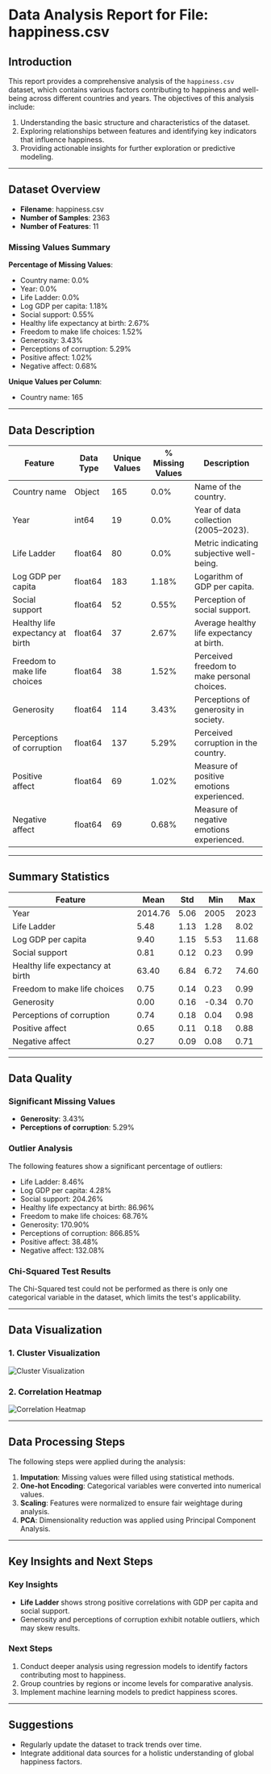 # Data Analysis Report for File: happiness.csv

## Introduction
This report provides a comprehensive analysis of the `happiness.csv` dataset, which contains various factors contributing to happiness and well-being across different countries and years. The objectives of this analysis include:

1. Understanding the basic structure and characteristics of the dataset.
2. Exploring relationships between features and identifying key indicators that influence happiness.
3. Providing actionable insights for further exploration or predictive modeling.

---

## Dataset Overview
- **Filename**: happiness.csv
- **Number of Samples**: 2363
- **Number of Features**: 11

### Missing Values Summary
**Percentage of Missing Values**:
- Country name: 0.0%
- Year: 0.0%
- Life Ladder: 0.0%
- Log GDP per capita: 1.18%
- Social support: 0.55%
- Healthy life expectancy at birth: 2.67%
- Freedom to make life choices: 1.52%
- Generosity: 3.43%
- Perceptions of corruption: 5.29%
- Positive affect: 1.02%
- Negative affect: 0.68%

**Unique Values per Column**:
- Country name: 165

---

## Data Description

| Feature                           | Data Type | Unique Values | % Missing Values | Description                                      |
|-----------------------------------|-----------|---------------|------------------|--------------------------------------------------|
| Country name                      | Object    | 165           | 0.0%             | Name of the country.                            |
| Year                              | int64     | 19            | 0.0%             | Year of data collection (2005–2023).            |
| Life Ladder                       | float64   | 80            | 0.0%             | Metric indicating subjective well-being.        |
| Log GDP per capita                | float64   | 183           | 1.18%            | Logarithm of GDP per capita.                    |
| Social support                    | float64   | 52            | 0.55%            | Perception of social support.                   |
| Healthy life expectancy at birth  | float64   | 37            | 2.67%            | Average healthy life expectancy at birth.       |
| Freedom to make life choices      | float64   | 38            | 1.52%            | Perceived freedom to make personal choices.     |
| Generosity                        | float64   | 114           | 3.43%            | Perceptions of generosity in society.           |
| Perceptions of corruption         | float64   | 137           | 5.29%            | Perceived corruption in the country.            |
| Positive affect                   | float64   | 69            | 1.02%            | Measure of positive emotions experienced.       |
| Negative affect                   | float64   | 69            | 0.68%            | Measure of negative emotions experienced.       |

---

## Summary Statistics

| Feature                           | Mean   | Std    | Min   | Max    |
|-----------------------------------|--------|--------|-------|--------|
| Year                              | 2014.76| 5.06   | 2005  | 2023   |
| Life Ladder                       | 5.48   | 1.13   | 1.28  | 8.02   |
| Log GDP per capita                | 9.40   | 1.15   | 5.53  | 11.68  |
| Social support                    | 0.81   | 0.12   | 0.23  | 0.99   |
| Healthy life expectancy at birth  | 63.40  | 6.84   | 6.72  | 74.60  |
| Freedom to make life choices      | 0.75   | 0.14   | 0.23  | 0.99   |
| Generosity                        | 0.00   | 0.16   | -0.34 | 0.70   |
| Perceptions of corruption         | 0.74   | 0.18   | 0.04  | 0.98   |
| Positive affect                   | 0.65   | 0.11   | 0.18  | 0.88   |
| Negative affect                   | 0.27   | 0.09   | 0.08  | 0.71   |

---

## Data Quality

### Significant Missing Values
- **Generosity**: 3.43%
- **Perceptions of corruption**: 5.29%

### Outlier Analysis
The following features show a significant percentage of outliers:
- Life Ladder: 8.46%
- Log GDP per capita: 4.28%
- Social support: 204.26%
- Healthy life expectancy at birth: 86.96%
- Freedom to make life choices: 68.76%
- Generosity: 170.90%
- Perceptions of corruption: 866.85%
- Positive affect: 38.48%
- Negative affect: 132.08%

### Chi-Squared Test Results
The Chi-Squared test could not be performed as there is only one categorical variable in the dataset, which limits the test's applicability.

---

## Data Visualization

### 1. Cluster Visualization
![Cluster Visualization](./cluster_visualization.png)

### 2. Correlation Heatmap
![Correlation Heatmap](./correlation_heatmap.png)

---

## Data Processing Steps
The following steps were applied during the analysis:
1. **Imputation**: Missing values were filled using statistical methods.
2. **One-hot Encoding**: Categorical variables were converted into numerical values.
3. **Scaling**: Features were normalized to ensure fair weightage during analysis.
4. **PCA**: Dimensionality reduction was applied using Principal Component Analysis.

---

## Key Insights and Next Steps

### Key Insights
- **Life Ladder** shows strong positive correlations with GDP per capita and social support.
- Generosity and perceptions of corruption exhibit notable outliers, which may skew results.

### Next Steps
1. Conduct deeper analysis using regression models to identify factors contributing most to happiness.
2. Group countries by regions or income levels for comparative analysis.
3. Implement machine learning models to predict happiness scores.

---

## Suggestions
- Regularly update the dataset to track trends over time.
- Integrate additional data sources for a holistic understanding of global happiness factors.
